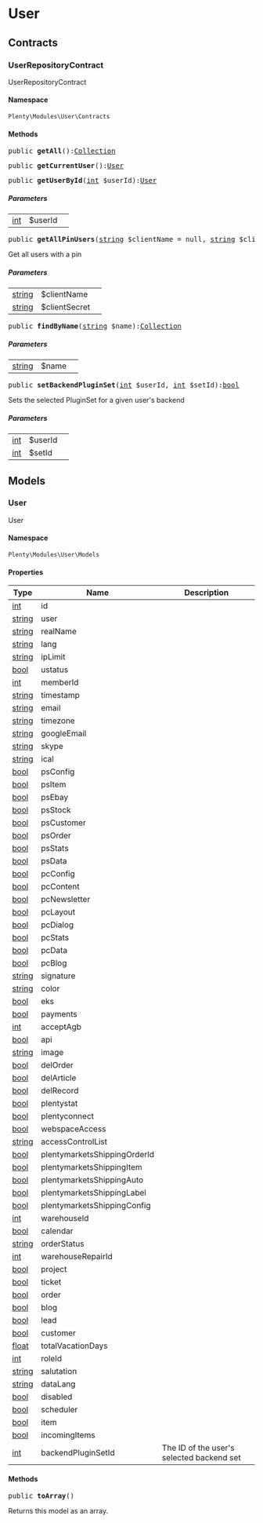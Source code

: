 

# User<a name="user_user"></a>
    
## Contracts<a name="user_user_contracts"></a>
### UserRepositoryContract<a name="user_contracts_userrepositorycontract"></a>

UserRepositoryContract


#### Namespace

`Plenty\Modules\User\Contracts`





#### Methods

<pre>public <strong>getAll</strong>():<a href="miscellaneous#miscellaneous_eloquent_collection">Collection</a>
</pre>

    

    
<pre>public <strong>getCurrentUser</strong>():<a href="user#user_models_user">User</a>
</pre>

    

    
<pre>public <strong>getUserById</strong>(<a target="_blank" href="http://php.net/int">int</a> $userId):<a href="user#user_models_user">User</a>
</pre>

    

    
##### <strong>Parameters</strong>
    
<table class="table table-condensed">    <tr>
        <td><a target="_blank" href="http://php.net/int">int</a></td>
        <td>$userId</td>
        <td></td>
    </tr>
</table>


<pre>public <strong>getAllPinUsers</strong>(<a target="_blank" href="http://php.net/string">string</a> $clientName = null, <a target="_blank" href="http://php.net/string">string</a> $clientSecret = null):<a href="miscellaneous#miscellaneous_eloquent_collection">Collection</a>
</pre>

    
Get all users with a pin
    
##### <strong>Parameters</strong>
    
<table class="table table-condensed">    <tr>
        <td><a target="_blank" href="http://php.net/string">string</a></td>
        <td>$clientName</td>
        <td></td>
    </tr>
    <tr>
        <td><a target="_blank" href="http://php.net/string">string</a></td>
        <td>$clientSecret</td>
        <td></td>
    </tr>
</table>


<pre>public <strong>findByName</strong>(<a target="_blank" href="http://php.net/string">string</a> $name):<a href="miscellaneous#miscellaneous_eloquent_collection">Collection</a>
</pre>

    

    
##### <strong>Parameters</strong>
    
<table class="table table-condensed">    <tr>
        <td><a target="_blank" href="http://php.net/string">string</a></td>
        <td>$name</td>
        <td></td>
    </tr>
</table>


<pre>public <strong>setBackendPluginSet</strong>(<a target="_blank" href="http://php.net/int">int</a> $userId, <a target="_blank" href="http://php.net/int">int</a> $setId):<a target="_blank" href="http://php.net/bool">bool</a></pre>

    
Sets the selected PluginSet for a given user&#039;s backend
    
##### <strong>Parameters</strong>
    
<table class="table table-condensed">    <tr>
        <td><a target="_blank" href="http://php.net/int">int</a></td>
        <td>$userId</td>
        <td></td>
    </tr>
    <tr>
        <td><a target="_blank" href="http://php.net/int">int</a></td>
        <td>$setId</td>
        <td></td>
    </tr>
</table>


## Models<a name="user_user_models"></a>
### User<a name="user_models_user"></a>

User


#### Namespace

`Plenty\Modules\User\Models`




#### Properties

<table class="table table-bordered table-striped table-condensed table-hover">
    <thead>
    <tr>
        <th>Type</th>
        <th>Name</th>
        <th>Description</th>
    </tr>
    </thead>
    <tbody><tr>
            <td><a target="_blank" href="http://php.net/int">int</a></td>
            <td>id</td>
            <td></td>
        </tr><tr>
            <td><a target="_blank" href="http://php.net/string">string</a></td>
            <td>user</td>
            <td></td>
        </tr><tr>
            <td><a target="_blank" href="http://php.net/string">string</a></td>
            <td>realName</td>
            <td></td>
        </tr><tr>
            <td><a target="_blank" href="http://php.net/string">string</a></td>
            <td>lang</td>
            <td></td>
        </tr><tr>
            <td><a target="_blank" href="http://php.net/string">string</a></td>
            <td>ipLimit</td>
            <td></td>
        </tr><tr>
            <td><a target="_blank" href="http://php.net/bool">bool</a></td>
            <td>ustatus</td>
            <td></td>
        </tr><tr>
            <td><a target="_blank" href="http://php.net/int">int</a></td>
            <td>memberId</td>
            <td></td>
        </tr><tr>
            <td><a target="_blank" href="http://php.net/string">string</a></td>
            <td>timestamp</td>
            <td></td>
        </tr><tr>
            <td><a target="_blank" href="http://php.net/string">string</a></td>
            <td>email</td>
            <td></td>
        </tr><tr>
            <td><a target="_blank" href="http://php.net/string">string</a></td>
            <td>timezone</td>
            <td></td>
        </tr><tr>
            <td><a target="_blank" href="http://php.net/string">string</a></td>
            <td>googleEmail</td>
            <td></td>
        </tr><tr>
            <td><a target="_blank" href="http://php.net/string">string</a></td>
            <td>skype</td>
            <td></td>
        </tr><tr>
            <td><a target="_blank" href="http://php.net/string">string</a></td>
            <td>ical</td>
            <td></td>
        </tr><tr>
            <td><a target="_blank" href="http://php.net/bool">bool</a></td>
            <td>psConfig</td>
            <td></td>
        </tr><tr>
            <td><a target="_blank" href="http://php.net/bool">bool</a></td>
            <td>psItem</td>
            <td></td>
        </tr><tr>
            <td><a target="_blank" href="http://php.net/bool">bool</a></td>
            <td>psEbay</td>
            <td></td>
        </tr><tr>
            <td><a target="_blank" href="http://php.net/bool">bool</a></td>
            <td>psStock</td>
            <td></td>
        </tr><tr>
            <td><a target="_blank" href="http://php.net/bool">bool</a></td>
            <td>psCustomer</td>
            <td></td>
        </tr><tr>
            <td><a target="_blank" href="http://php.net/bool">bool</a></td>
            <td>psOrder</td>
            <td></td>
        </tr><tr>
            <td><a target="_blank" href="http://php.net/bool">bool</a></td>
            <td>psStats</td>
            <td></td>
        </tr><tr>
            <td><a target="_blank" href="http://php.net/bool">bool</a></td>
            <td>psData</td>
            <td></td>
        </tr><tr>
            <td><a target="_blank" href="http://php.net/bool">bool</a></td>
            <td>pcConfig</td>
            <td></td>
        </tr><tr>
            <td><a target="_blank" href="http://php.net/bool">bool</a></td>
            <td>pcContent</td>
            <td></td>
        </tr><tr>
            <td><a target="_blank" href="http://php.net/bool">bool</a></td>
            <td>pcNewsletter</td>
            <td></td>
        </tr><tr>
            <td><a target="_blank" href="http://php.net/bool">bool</a></td>
            <td>pcLayout</td>
            <td></td>
        </tr><tr>
            <td><a target="_blank" href="http://php.net/bool">bool</a></td>
            <td>pcDialog</td>
            <td></td>
        </tr><tr>
            <td><a target="_blank" href="http://php.net/bool">bool</a></td>
            <td>pcStats</td>
            <td></td>
        </tr><tr>
            <td><a target="_blank" href="http://php.net/bool">bool</a></td>
            <td>pcData</td>
            <td></td>
        </tr><tr>
            <td><a target="_blank" href="http://php.net/bool">bool</a></td>
            <td>pcBlog</td>
            <td></td>
        </tr><tr>
            <td><a target="_blank" href="http://php.net/string">string</a></td>
            <td>signature</td>
            <td></td>
        </tr><tr>
            <td><a target="_blank" href="http://php.net/string">string</a></td>
            <td>color</td>
            <td></td>
        </tr><tr>
            <td><a target="_blank" href="http://php.net/bool">bool</a></td>
            <td>eks</td>
            <td></td>
        </tr><tr>
            <td><a target="_blank" href="http://php.net/bool">bool</a></td>
            <td>payments</td>
            <td></td>
        </tr><tr>
            <td><a target="_blank" href="http://php.net/int">int</a></td>
            <td>acceptAgb</td>
            <td></td>
        </tr><tr>
            <td><a target="_blank" href="http://php.net/bool">bool</a></td>
            <td>api</td>
            <td></td>
        </tr><tr>
            <td><a target="_blank" href="http://php.net/string">string</a></td>
            <td>image</td>
            <td></td>
        </tr><tr>
            <td><a target="_blank" href="http://php.net/bool">bool</a></td>
            <td>delOrder</td>
            <td></td>
        </tr><tr>
            <td><a target="_blank" href="http://php.net/bool">bool</a></td>
            <td>delArticle</td>
            <td></td>
        </tr><tr>
            <td><a target="_blank" href="http://php.net/bool">bool</a></td>
            <td>delRecord</td>
            <td></td>
        </tr><tr>
            <td><a target="_blank" href="http://php.net/bool">bool</a></td>
            <td>plentystat</td>
            <td></td>
        </tr><tr>
            <td><a target="_blank" href="http://php.net/bool">bool</a></td>
            <td>plentyconnect</td>
            <td></td>
        </tr><tr>
            <td><a target="_blank" href="http://php.net/bool">bool</a></td>
            <td>webspaceAccess</td>
            <td></td>
        </tr><tr>
            <td><a target="_blank" href="http://php.net/string">string</a></td>
            <td>accessControlList</td>
            <td></td>
        </tr><tr>
            <td><a target="_blank" href="http://php.net/bool">bool</a></td>
            <td>plentymarketsShippingOrderId</td>
            <td></td>
        </tr><tr>
            <td><a target="_blank" href="http://php.net/bool">bool</a></td>
            <td>plentymarketsShippingItem</td>
            <td></td>
        </tr><tr>
            <td><a target="_blank" href="http://php.net/bool">bool</a></td>
            <td>plentymarketsShippingAuto</td>
            <td></td>
        </tr><tr>
            <td><a target="_blank" href="http://php.net/bool">bool</a></td>
            <td>plentymarketsShippingLabel</td>
            <td></td>
        </tr><tr>
            <td><a target="_blank" href="http://php.net/bool">bool</a></td>
            <td>plentymarketsShippingConfig</td>
            <td></td>
        </tr><tr>
            <td><a target="_blank" href="http://php.net/int">int</a></td>
            <td>warehouseId</td>
            <td></td>
        </tr><tr>
            <td><a target="_blank" href="http://php.net/bool">bool</a></td>
            <td>calendar</td>
            <td></td>
        </tr><tr>
            <td><a target="_blank" href="http://php.net/string">string</a></td>
            <td>orderStatus</td>
            <td></td>
        </tr><tr>
            <td><a target="_blank" href="http://php.net/int">int</a></td>
            <td>warehouseRepairId</td>
            <td></td>
        </tr><tr>
            <td><a target="_blank" href="http://php.net/bool">bool</a></td>
            <td>project</td>
            <td></td>
        </tr><tr>
            <td><a target="_blank" href="http://php.net/bool">bool</a></td>
            <td>ticket</td>
            <td></td>
        </tr><tr>
            <td><a target="_blank" href="http://php.net/bool">bool</a></td>
            <td>order</td>
            <td></td>
        </tr><tr>
            <td><a target="_blank" href="http://php.net/bool">bool</a></td>
            <td>blog</td>
            <td></td>
        </tr><tr>
            <td><a target="_blank" href="http://php.net/bool">bool</a></td>
            <td>lead</td>
            <td></td>
        </tr><tr>
            <td><a target="_blank" href="http://php.net/bool">bool</a></td>
            <td>customer</td>
            <td></td>
        </tr><tr>
            <td><a target="_blank" href="http://php.net/float">float</a></td>
            <td>totalVacationDays</td>
            <td></td>
        </tr><tr>
            <td><a target="_blank" href="http://php.net/int">int</a></td>
            <td>roleId</td>
            <td></td>
        </tr><tr>
            <td><a target="_blank" href="http://php.net/string">string</a></td>
            <td>salutation</td>
            <td></td>
        </tr><tr>
            <td><a target="_blank" href="http://php.net/string">string</a></td>
            <td>dataLang</td>
            <td></td>
        </tr><tr>
            <td><a target="_blank" href="http://php.net/bool">bool</a></td>
            <td>disabled</td>
            <td></td>
        </tr><tr>
            <td><a target="_blank" href="http://php.net/bool">bool</a></td>
            <td>scheduler</td>
            <td></td>
        </tr><tr>
            <td><a target="_blank" href="http://php.net/bool">bool</a></td>
            <td>item</td>
            <td></td>
        </tr><tr>
            <td><a target="_blank" href="http://php.net/bool">bool</a></td>
            <td>incomingItems</td>
            <td></td>
        </tr><tr>
            <td><a target="_blank" href="http://php.net/int">int</a></td>
            <td>backendPluginSetId</td>
            <td>The ID of the user's selected backend set</td>
        </tr></tbody>
</table>


#### Methods

<pre>public <strong>toArray</strong>()</pre>

    
Returns this model as an array.
    
